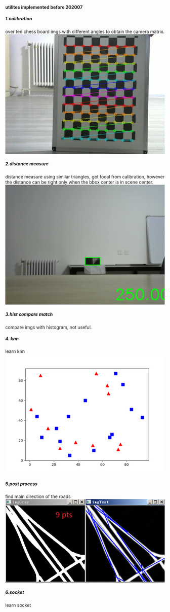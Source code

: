 #### utilites implemented before 202007

##### 1.calibration
over ten chess board imgs with different angles to obtain the camera matrix.
![image](https://github.com/fragilebanana16/util/blob/master/calibration/calib_result.jpg)
##### 2.distance measure
distance measure using similar triangles, get focal from calibration, however the distance can be right only when the bbox center is in scene center.
![image](https://github.com/fragilebanana16/util/blob/master/distance_measure/distance.jpg)
##### 3.hist compare match
compare imgs with histogram, not useful.
##### 4. knn
learn knn
![image](https://github.com/fragilebanana16/util/blob/master/knn/knn_result.png)
##### 5.post process
find main direction of the roads
![image](https://github.com/fragilebanana16/util/blob/master/post-process/v2imgs/9.png)
##### 6.socket
learn socket
